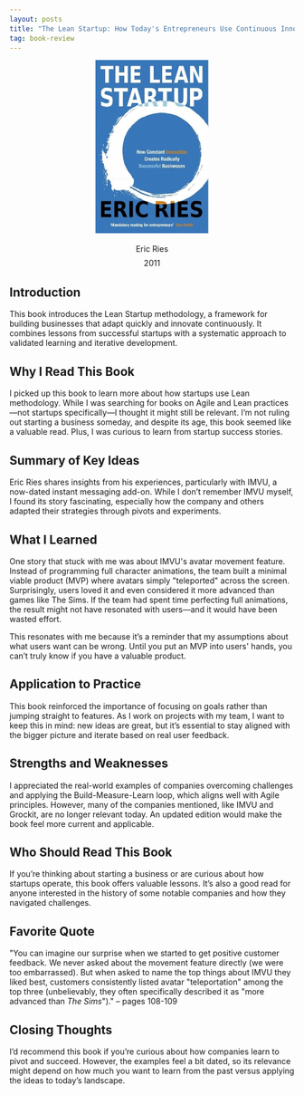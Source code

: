 ```yaml
---
layout: posts
title: "The Lean Startup: How Today's Entrepreneurs Use Continuous Innovation to Create Radically Successful Businesses"
tag: book-review
---
```


<div style="text-align: center;">
  <img src="/assets/images/books/the-lean-startup.jpg" alt="The Lean Startup book" width="200" style="margin-bottom: 10px;">
  <div style="line-height: 1.4; margin-top: 5px;">
    <h4 style="margin: 5px 0; font-weight: normal;">Eric Ries</h4>
    <h4 style="margin: 5px 0; font-weight: normal;">2011</h4>
  </div>
</div>

## Introduction

This book introduces the Lean Startup methodology, a framework for building businesses that adapt quickly and innovate continuously. It combines lessons from successful startups with a systematic approach to validated learning and iterative development.

## Why I Read This Book
I picked up this book to learn more about how startups use Lean methodology. While I was searching for books on Agile and Lean practices—not startups specifically—I thought it might still be relevant. I’m not ruling out starting a business someday, and despite its age, this book seemed like a valuable read. Plus, I was curious to learn from startup success stories.

## Summary of Key Ideas
Eric Ries shares insights from his experiences, particularly with IMVU, a now-dated instant messaging add-on. While I don’t remember IMVU myself, I found its story fascinating, especially how the company and others adapted their strategies through pivots and experiments.

## What I Learned
One story that stuck with me was about IMVU's avatar movement feature. Instead of programming full character animations, the team built a minimal viable product (MVP) where avatars simply "teleported" across the screen. Surprisingly, users loved it and even considered it more advanced than games like The Sims. If the team had spent time perfecting full animations, the result might not have resonated with users—and it would have been wasted effort.

This resonates with me because it’s a reminder that my assumptions about what users want can be wrong. Until you put an MVP into users' hands, you can’t truly know if you have a valuable product.

## Application to Practice
This book reinforced the importance of focusing on goals rather than jumping straight to features. As I work on projects with my team, I want to keep this in mind: new ideas are great, but it’s essential to stay aligned with the bigger picture and iterate based on real user feedback.

## Strengths and Weaknesses
I appreciated the real-world examples of companies overcoming challenges and applying the Build-Measure-Learn loop, which aligns well with Agile principles. However, many of the companies mentioned, like IMVU and Grockit, are no longer relevant today. An updated edition would make the book feel more current and applicable.

## Who Should Read This Book
If you’re thinking about starting a business or are curious about how startups operate, this book offers valuable lessons. It’s also a good read for anyone interested in the history of some notable companies and how they navigated challenges.

## Favorite Quote
"You can imagine our surprise when we started to get positive customer feedback. We never asked about the movement feature directly (we were too embarrassed). But when asked to name the top things about IMVU they liked best, customers consistently listed avatar "teleportation" among the top three (unbelievably, they often specifically described it as "more advanced than *The Sims*")." – pages 108-109

## Closing Thoughts
I’d recommend this book if you’re curious about how companies learn to pivot and succeed. However, the examples feel a bit dated, so its relevance might depend on how much you want to learn from the past versus applying the ideas to today’s landscape.

